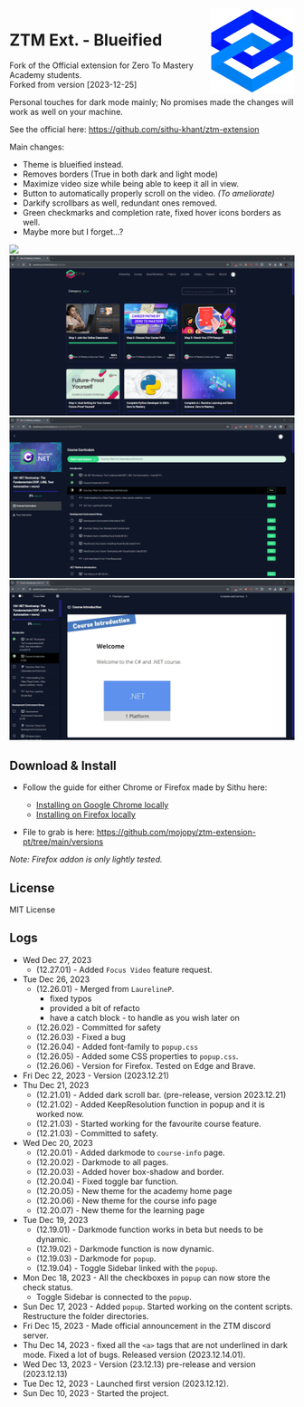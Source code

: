 <img align="right" width="150" height="150" src="./utils/assets/ztm-logo-blue.png?">

# ZTM Ext. - Blueified

Fork of the Official extension for Zero To Mastery Academy students.<br>
Forked from version [2023-12-25]

Personal touches for dark mode mainly; No promises made the changes will work as well on your machine.

See the official here: <https://github.com/sithu-khant/ztm-extension>

Main changes: 

* Theme is blueified instead.
* Removes borders (True in both dark and light mode)
* Maximize video size while being able to keep it all in view.
* Button to automatically properly scroll on the video. *(To ameliorate)*
* Darkify scrollbars as well, redundant ones removed.
* Green checkmarks and completion rate, fixed hover icons borders as well.
* Maybe more but I forget...?

<img src="./utils/assets/screenshots/ztm-lect-course-anim.gif?">

<img src="./utils/assets/screenshots/ztm-front.png?">

<img src="./utils/assets/screenshots/ztm-lect-overview.png?">

<img src="./utils/assets/screenshots/ztm-lect-course.png?">

## Download & Install

* Follow the guide for either Chrome or Firefox made by Sithu here:
    * [Installing on Google Chrome locally](./docs/install-on-chrome.md)
    * [Installing on Firefox locally](./docs/install-on-firefox.md)

* File to grab is here: <https://github.com/mojopy/ztm-extension-pt/tree/main/versions>

*Note: Firefox addon is only lightly tested.*

## License

MIT License

## Logs

* Wed Dec 27, 2023
	* (12.27.01) - Added `Focus Video` feature request.
* Tue Dec 26, 2023
	* (12.26.01) - Merged from `LaurelineP`.
		* fixed typos
		* provided a bit of refacto
		* have a catch block - to handle as you wish later on
	* (12.26.02) - Committed for safety
	* (12.26.03) - Fixed a bug
	* (12.26.04) - Added font-family to `popup.css`
	* (12.26.05) - Added some CSS properties to `popup.css`.
	* (12.26.06) - Version for Firefox. Tested on Edge and Brave.
* Fri Dec 22, 2023 - Version (2023.12.21)
* Thu Dec 21, 2023
	* (12.21.01) - Added dark scroll bar. (pre-release, version 2023.12.21)
	* (12.21.02) - Added KeepResolution function in popup and it is worked now.
	* (12.21.03) - Started working for the favourite course feature.
	* (12.21.03) - Committed to safety.
* Wed Dec 20, 2023 
	* (12.20.01) - Added darkmode to `course-info` page.
	* (12.20.02) - Darkmode to all pages.
	* (12.20.03) - Added hover box-shadow and border. 
	* (12.20.04) - Fixed toggle bar function.
	* (12.20.05) - New theme for the academy home page
	* (12.20.06) - New theme for the course info page
	* (12.20.07) - New theme for the learning page
* Tue Dec 19, 2023 
	* (12.19.01) - Darkmode function works in beta but needs to be dynamic.
	* (12.19.02) - Darkmode function is now dynamic.
	* (12.19.03) - Darkmode for `popup`.
	* (12.19.04) - Toggle Sidebar linked with the `popup`.
* Mon Dec 18, 2023 - All the checkboxes in `popup` can now store the check status. 
	* Toggle Sidebar is connected to the `popup`.
* Sun Dec 17, 2023 - Added `popup`. Started working on the content scripts. Restructure the folder directories.
* Fri Dec 15, 2023 - Made official announcement in the ZTM discord server.
* Thu Dec 14, 2023 - fixed all the `<a>` tags that are not underlined in dark mode. Fixed a lot of bugs. Released version (2023.12.14.01).
* Wed Dec 13, 2023 - Version (23.12.13) pre-release and version (2023.12.13)
* Tue Dec 12, 2023 - Launched first version (2023.12.12).
* Sun Dec 10, 2023 - Started the project.
